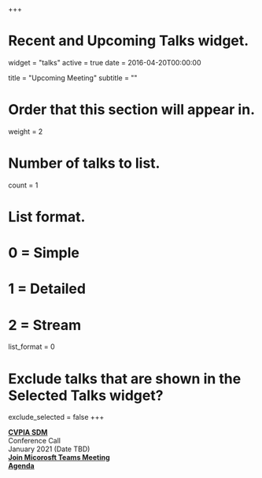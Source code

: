 +++
# Recent and Upcoming Talks widget.
widget = "talks"
active = true
date = 2016-04-20T00:00:00

title = "Upcoming Meeting"
subtitle = ""

# Order that this section will appear in.
weight = 2

# Number of talks to list.
count = 1

# List format.
#   0 = Simple
#   1 = Detailed
#   2 = Stream
list_format = 0

# Exclude talks that are shown in the Selected Talks widget?
exclude_selected = false
+++

**[CVPIA SDM](http://cvpia.scienceintegrationteam.com/meetings/)**     
Conference Call    
January 2021 (Date TBD)                
**[Join Micorosft Teams Meeting](https://www.google.com/url?q=https%3A%2F%2Fteams.microsoft.com%2Fl%2Fmeetup-join%2F19%253ameeting_Mzg4YTI2MzMtMzZhNi00ZTRhLTk0ZWYtMDFmODljMGY0NGU2%2540thread.v2%2F0%3Fcontext%3D%257b%2522Tid%2522%253a%25220693b5ba-4b18-4d7b-9341-f32f400a5494%2522%252c%2522Oid%2522%253a%25222c282e39-1152-42b7-8968-6d04c31f2047%2522%257d&sa=D&ust=1596923250145000&usg=AOvVaw2d8zCqYSG6VCzz8u54v_AG    )**          
**[Agenda](http://cvpia.scienceintegrationteam.com/meetings/#agenda )** 
